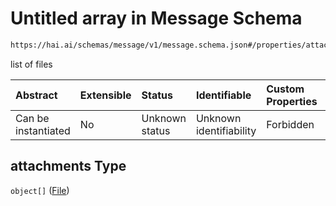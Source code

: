 # Untitled array in Message Schema

```txt
https://hai.ai/schemas/message/v1/message.schema.json#/properties/attachments
```

list of files

| Abstract            | Extensible | Status         | Identifiable            | Custom Properties | Additional Properties | Access Restrictions | Defined In                                                                                                            |
| :------------------ | :--------- | :------------- | :---------------------- | :---------------- | :-------------------- | :------------------ | :-------------------------------------------------------------------------------------------------------------------- |
| Can be instantiated | No         | Unknown status | Unknown identifiability | Forbidden         | Allowed               | none                | [message.schema.json\*](../../https:/hai.ai/schemas/=./schemas/message/v1/message.schema.json "open original schema") |

## attachments Type

`object[]` ([File](header-properties-jacsfiles-file.md))

